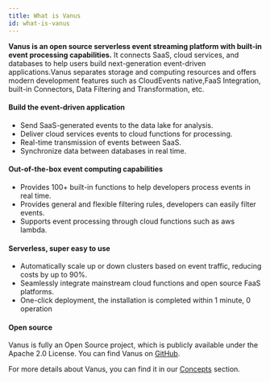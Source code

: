 ```yaml
---
title: What is Vanus
id: what-is-vanus
---
```

**Vanus is an open source serverless event streaming platform with built-in event processing capabilities.**  It connects SaaS, cloud services, and databases to help users build next-generation event-driven applications.Vanus separates storage and computing resources and offers modern development features such as CloudEvents native,FaaS Integration, built-in Connectors, Data Filtering and Transformation, etc. 

#### Build the event-driven application
* Send SaaS-generated events to the data lake for analysis.
* Deliver cloud services events  to cloud functions for processing.
* Real-time transmission of events between SaaS.
* Synchronize data between databases in real time.

#### Out-of-the-box event computing capabilities
* Provides 100+ built-in functions to help developers process events in real time.
* Provides general and flexible filtering rules, developers can easily filter events.
* Supports event processing through cloud functions such as aws lambda.

#### Serverless, super easy to use
* Automatically scale up or down clusters based on event traffic, reducing costs by up to 90%.
* Seamlessly integrate mainstream cloud functions and open source FaaS platforms.
* One-click deployment, the installation is completed within 1 minute, 0 operation

#### Open source

Vanus is fully an Open Source project, which is publicly available under the Apache 2.0 License. You can find Vanus on [GitHub](https://github.com/linkall-labs/vanus).

For more details about Vanus, you can find it in our [Concepts](concepts) section.
